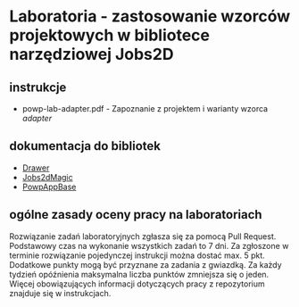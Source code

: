 # Laboratoria - zastosowanie wzorców projektowych w bibliotece narzędziowej Jobs2D

## instrukcje

* powp-lab-adapter.pdf - Zapoznanie z projektem i warianty wzorca *adapter*
<!--* powp-lab-command.pdf - Zastosowanie wzorca *command* i innych...-->

## dokumentacja do bibliotek 

* [Drawer](http://coach.kis.p.lodz.pl/powp-libs-docs/Drawer/)
* [Jobs2dMagic](http://coach.kis.p.lodz.pl/powp-libs-docs/Jobs2dMagic/)
* [PowpAppBase](http://coach.kis.p.lodz.pl/powp-libs-docs/PowpAppBase/)

## ogólne zasady oceny pracy na laboratoriach

Rozwiązanie zadań laboratoryjnych zgłasza się za pomocą Pull Request. 
Podstawowy czas na wykonanie wszystkich zadań to 7 dni.
Za zgłoszone w terminie rozwiązanie pojedynczej instrukcji można dostać max. 5 pkt. 
Dodatkowe punkty mogą być przyznane za zadania z gwiazdką.
Za każdy tydzień opóźnienia maksymalna liczba punktów zmniejsza się o jeden.
Więcej obowiązujących informacji dotyczących pracy z repozytorium znajduje się w instrukcjach.

